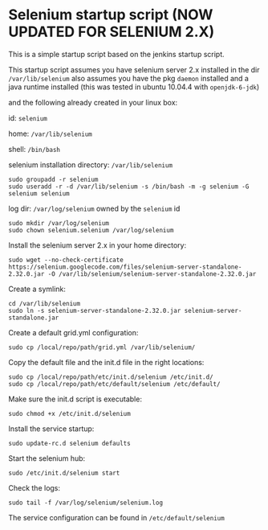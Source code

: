 Selenium startup script (NOW UPDATED FOR SELENIUM 2.X)
======================================================

This is a simple startup script based on the jenkins startup script.

This startup script assumes you have selenium server 2.x installed in the dir `/var/lib/selenium`
also assumes you have the pkg `daemon` installed and a java runtime installed (this was tested in ubuntu 10.04.4 with `openjdk-6-jdk`)

and the following already created in your linux box:

id: `selenium`

home: `/var/lib/selenium`

shell: `/bin/bash`

selenium installation directory: `/var/lib/selenium`

    sudo groupadd -r selenium
    sudo useradd -r -d /var/lib/selenium -s /bin/bash -m -g selenium -G selenium selenium


log dir: `/var/log/selenium` owned by the `selenium` id

    sudo mkdir /var/log/selenium
    sudo chown selenium.selenium /var/log/selenium


Install the selenium server 2.x in your home directory:

    sudo wget --no-check-certificate https://selenium.googlecode.com/files/selenium-server-standalone-2.32.0.jar -O /var/lib/selenium/selenium-server-standalone-2.32.0.jar


Create a symlink:

    cd /var/lib/selenium
    sudo ln -s selenium-server-standalone-2.32.0.jar selenium-server-standalone.jar
    

Create a default grid.yml configuration:

    sudo cp /local/repo/path/grid.yml /var/lib/selenium/
    

Copy the default file and the init.d file in the right locations:

    sudo cp /local/repo/path/etc/init.d/selenium /etc/init.d/
    sudo cp /local/repo/path/etc/default/selenium /etc/default/
    
Make sure the init.d script is executable:

    sudo chmod +x /etc/init.d/selenium   

Install the service startup:

    sudo update-rc.d selenium defaults
   

Start the selenium hub:

    sudo /etc/init.d/selenium start
    

Check the logs:

    sudo tail -f /var/log/selenium/selenium.log
    

The service configuration can be found in `/etc/default/selenium`





